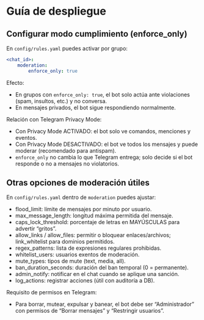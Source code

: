 # Guía de despliegue

## Configurar modo cumplimiento (enforce_only)
En `config/rules.yaml` puedes activar por grupo:

```yaml
<chat_id>:
	moderation:
		enforce_only: true
```

Efecto:
- En grupos con `enforce_only: true`, el bot solo actúa ante violaciones (spam, insultos, etc.) y no conversa.
- En mensajes privados, el bot sigue respondiendo normalmente.

Relación con Telegram Privacy Mode:
- Con Privacy Mode ACTIVADO: el bot solo ve comandos, menciones y eventos.
- Con Privacy Mode DESACTIVADO: el bot ve todos los mensajes y puede moderar (recomendado para antispam).
- `enforce_only` no cambia lo que Telegram entrega; solo decide si el bot responde o no a mensajes no violatorios.

## Otras opciones de moderación útiles
En `config/rules.yaml` dentro de `moderation` puedes ajustar:

- flood_limit: límite de mensajes por minuto por usuario.
- max_message_length: longitud máxima permitida del mensaje.
- caps_lock_threshold: porcentaje de letras en MAYÚSCULAS para advertir “gritos”.
- allow_links / allow_files: permitir o bloquear enlaces/archivos; link_whitelist para dominios permitidos.
- regex_patterns: lista de expresiones regulares prohibidas.
- whitelist_users: usuarios exentos de moderación.
- mute_types: tipos de mute (text, media, all).
- ban_duration_seconds: duración del ban temporal (0 = permanente).
- admin_notify: notificar en el chat cuando se aplique una sanción.
- log_actions: registrar acciones (útil con auditoría a DB).

Requisito de permisos en Telegram:
- Para borrar, mutear, expulsar y banear, el bot debe ser “Administrador” con permisos de “Borrar mensajes” y “Restringir usuarios”.
